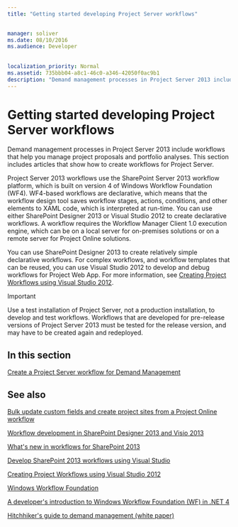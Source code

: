 ```yaml
---
title: "Getting started developing Project Server workflows"

 
manager: soliver
ms.date: 08/10/2016
ms.audience: Developer
 
 
localization_priority: Normal
ms.assetid: 735bbb04-a8c1-46c0-a346-42050f0ac9b1
description: "Demand management processes in Project Server 2013 include workflows that help you manage project proposals and portfolio analyses. This section includes articles that show how to create workflows for Project Server."
---
```


# Getting started developing Project Server workflows

Demand management processes in Project Server 2013 include workflows that help you manage project proposals and portfolio analyses. This section includes articles that show how to create workflows for Project Server.
  
Project Server 2013 workflows use the SharePoint Server 2013 workflow platform, which is built on version 4 of Windows Workflow Foundation (WF4). WF4-based workflows are declarative, which means that the workflow design tool saves workflow stages, actions, conditions, and other elements to XAML code, which is interpreted at run-time. You can use either SharePoint Designer 2013 or Visual Studio 2012 to create declarative workflows. A workflow requires the Workflow Manager Client 1.0 execution engine, which can be on a local server for on-premises solutions or on a remote server for Project Online solutions.
  
You can use SharePoint Designer 2013 to create relatively simple declarative workflows. For complex workflows, and workflow templates that can be reused, you can use Visual Studio 2012 to develop and debug workflows for Project Web App. For more information, see [Creating Project Workflows using Visual Studio 2012](http://blogs.msdn.com/b/project_programmability/archive/2012/11/07/creating-project-workflows-using-visual-studio-2012.aspx).
  
> [!IMPORTANT]
> Use a test installation of Project Server, not a production installation, to develop and test workflows. Workflows that are developed for pre-release versions of Project Server 2013 must be tested for the release version, and may have to be created again and redeployed. 
  
## In this section

[Create a Project Server workflow for Demand Management](create-a-project-server-workflow-for-demand-management.md)
  
## See also



[Bulk update custom fields and create project sites from a Project Online workflow](bulk-update-custom-fields-and-create-project-sites-from-workflow-in-project.md)


[Workflow development in SharePoint Designer 2013 and Visio 2013](http://msdn.microsoft.com/en-us/library/jj163272%28office.15%29.aspx)
  
[What's new in workflows for SharePoint 2013](http://msdn.microsoft.com/en-us/library/jj163177.aspx)
  
[Develop SharePoint 2013 workflows using Visual Studio](http://msdn.microsoft.com/en-us/library/jj163199.aspx)
  
[Creating Project Workflows using Visual Studio 2012](http://blogs.msdn.com/b/project_programmability/archive/2012/11/07/creating-project-workflows-using-visual-studio-2012.aspx)
  
[Windows Workflow Foundation](http://msdn.microsoft.com/en-us/library/dd489441.aspx)
  
[A developer's introduction to Windows Workflow Foundation (WF) in .NET 4](http://msdn.microsoft.com/en-us/library/ee342461.aspx)
  
[Hitchhiker's guide to demand management (white paper)](http://msdn.microsoft.com/en-us/library/ff973112.aspx)

